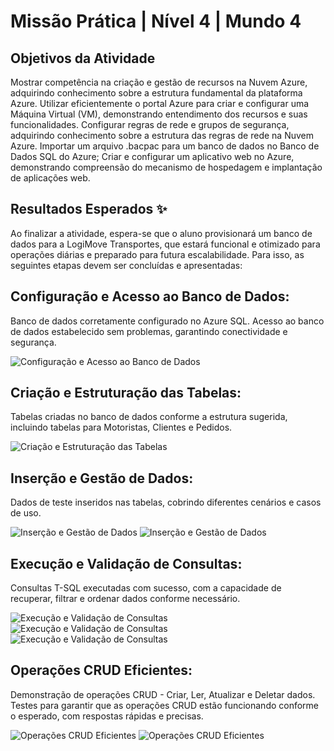 # Missão Prática | Nível 4 | Mundo 4

## Objetivos da Atividade

Mostrar competência na criação e gestão de recursos na Nuvem Azure,
adquirindo conhecimento sobre a estrutura fundamental da plataforma Azure.
Utilizar eficientemente o portal Azure para criar e configurar uma Máquina Virtual
(VM), demonstrando entendimento dos recursos e suas funcionalidades.
Configurar regras de rede e grupos de segurança, adquirindo conhecimento sobre a
estrutura das regras de rede na Nuvem Azure.
Importar um arquivo .bacpac para um banco de dados no Banco de Dados SQL do
Azure;
Criar e configurar um aplicativo web no Azure, demonstrando compreensão do
mecanismo de hospedagem e implantação de aplicações web.

## Resultados Esperados ✨

Ao finalizar a atividade, espera-se que o aluno provisionará um banco de dados para a
LogiMove Transportes, que estará funcional e otimizado para operações diárias e
preparado para futura escalabilidade. Para isso, as seguintes etapas devem ser
concluídas e apresentadas:

## Configuração e Acesso ao Banco de Dados:
Banco de dados corretamente configurado no Azure SQL.
Acesso ao banco de dados estabelecido sem problemas, garantindo
conectividade e segurança.

![Configuração e Acesso ao Banco de Dados](images/309282083-3c59024e-ab67-4d16-8a3f-be907c90921a.png)

## Criação e Estruturação das Tabelas:
Tabelas criadas no banco de dados conforme a estrutura sugerida,
incluindo tabelas para Motoristas, Clientes e Pedidos.

![Criação e Estruturação das Tabelas](images/309282346-dc692d0a-3365-405c-a716-634bb950f618.png)

## Inserção e Gestão de Dados:
Dados de teste inseridos nas tabelas, cobrindo diferentes cenários e casos de
uso.

![Inserção e Gestão de Dados](images/309284240-fb114663-4d72-4f5f-bd0c-963ca8130cf2.png)
![Inserção e Gestão de Dados](images/309285062-2c0d60cc-0d32-4f6d-969a-2847b5c05c8d.png)

## Execução e Validação de Consultas:
Consultas T-SQL executadas com sucesso, com a capacidade de recuperar, filtrar
e ordenar dados conforme necessário.

![Execução e Validação de Consultas](images/309339222-e4a66477-b57a-4bf4-9489-d7a9a9008de2.png)
![Execução e Validação de Consultas](images/309339515-cfc87b97-2fe8-4120-aca1-9d4b205a13f5.png)
![Execução e Validação de Consultas](images/309339794-3f3983bb-21bf-4085-9f6e-8ed913aa73ca.png)

## Operações CRUD Eficientes:
Demonstração de operações CRUD - Criar, Ler, Atualizar e Deletar dados.
Testes para garantir que as operações CRUD estão funcionando conforme
o esperado, com respostas rápidas e precisas.

![Operações CRUD Eficientes](images/309340797-0f8f0db9-17f7-4cc7-a5f6-b8dee61c8ac5.png)
![Operações CRUD Eficientes](images/309341235-0605dab7-4d0e-4091-84c3-68715bbce894.png)
